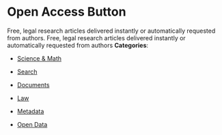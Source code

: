 # Open Access Button


Free, legal research articles delivered instantly or automatically requested from authors. Free, legal research articles delivered instantly or automatically requested from authors
**Categories**:

- [Science & Math](https://github/awesome-apis/awesome-apis#science-and-math)

- [Search](https://github/awesome-apis/awesome-apis#search)

- [Documents](https://github/awesome-apis/awesome-apis#documents)

- [Law](https://github/awesome-apis/awesome-apis#law)

- [Metadata](https://github/awesome-apis/awesome-apis#metadata)

- [Open Data](https://github/awesome-apis/awesome-apis#open-data)




